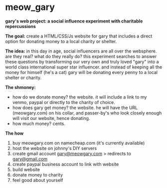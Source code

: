 # meow_gary
<b>gary's web project: a social influence experiment with charitable repercussions</b>

<b>The goal:</b>
create a HTML/CSS/Js website for gary that includes a direct option for donating money to a local charity or shelter.

<b>The idea:</b>
in this day in age, social influencers are all over the websphere. are they real? what do they really do?
this experiment searches to answer these questions by transforming our very own and truly loved "gary" into a world class international super star influencer. and instead of keeping all the money for himself (he's a cat) gary will be donating every penny to a local shelter or charity. 

<b>The shmoney:</b>
- how do we donate money? the website. it will include a link to my venmo, paypal or directly to the charity of choice.
- how does gary get money? the website. he will have the URL (meowgary.com) on his collar, and passer-by's who look closely enough will visit our website, hence donating. 
- how much money? cents. 

<b>The how</b>
1. buy meowgary.com on namecheap.com (it's currently available)
2. host the website on johnny's DIY servers
3. create gmail account gary@meowgary.com > redirects to gary@gmail.com 
4. create paypal business account to link with website
5. build website
6. donate money to charity
7. feel good about yourself
